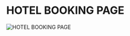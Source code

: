 # HOTEL BOOKING PAGE
![HOTEL BOOKING PAGE](https://blogger.googleusercontent.com/img/a/AVvXsEgk7dQ2Z-fnbCh0dFz-ZmAQeGvR95LC0UHoPT7PtFsWwYhP9UZXa74SWIJQzPj9R57IAyI9ypTJcWBOwE20RXiWEOAs_ks8KIJ3-fombLF5RRuTSXZspIQxqqt0fpuY-q-K2WyfOAYwktzd01iZ1xK3N8PlIi1wxsyF0JK-Y2-uhBswioW6ywoTWITh=s16000)
